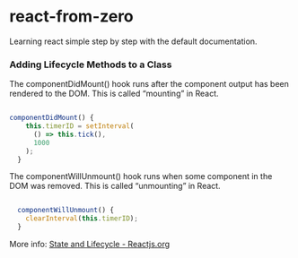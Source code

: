 # react-from-zero
Learning react simple step by step with the default documentation.
### Adding Lifecycle Methods to a Class
The componentDidMount() hook runs after the component output has been rendered to the DOM. This is called “mounting” in React.
```JavaScript

componentDidMount() {
    this.timerID = setInterval(
      () => this.tick(),
      1000
    );
  }

```

The componentWillUnmount() hook runs when some component in the DOM was removed. This is called “unmounting” in React.
```JavaScript

  componentWillUnmount() {
    clearInterval(this.timerID);
  }

```

More info: [State and Lifecycle - Reactjs.org ](https://reactjs.org/docs/state-and-lifecycle.html)
